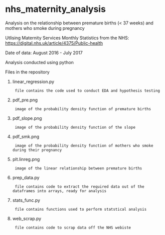 # nhs_maternity_analysis
Analysis on the relationship between premature births (< 37 weeks) and mothers who smoke during pregnancy

Utlising Maternity Services Monthly Statistics from the NHS: https://digital.nhs.uk/article/4375/Public-health

Date of data: August 2016 - July 2017

Analysis conducted using python 

Files in the repository
1. linear_regression.py

		file contains the code used to conduct EDA and hypothesis testing
  
2. pdf_pre.png

  		image of the probability density function of premature births
  
3. pdf_slope.png
  
  		image of the probability density function of the slope
  
4. pdf_smk.png
  
  		image of the probability density function of mothers who smoke during their pregnancy

5. plt.linreg.png
  
  		image of the linear relationship between premature births
  
6. prep_data.py
  
  		file contains code to extract the required data out of the dataframes into arrays, ready for analysis
  
7. stats_func.py
  
  		file contains functions used to perform statstical analysis
  
8. web_scrap.py
  
  		file contains code to scrap data off the NHS webiste 
  
